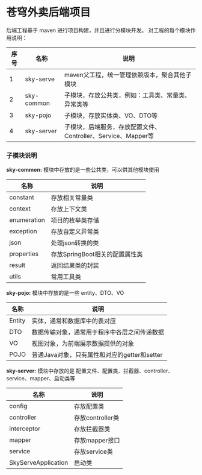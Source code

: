 # 苍穹外卖后端项目

后端工程基于 maven 进行项目构建，并且进行分模块开发。
对工程的每个模块作用说明：

|**序号**| **名称**     |**说明**|
|---|------------|---|
|1| sky-serve  |maven父工程，统一管理依赖版本，聚合其他子模块|
|2| sky-common |子模块，存放公共类，例如：工具类、常量类、异常类等|
|3| sky-pojo   |子模块，存放实体类、VO、DTO等|
|4| sky-server |子模块，后端服务，存放配置文件、Controller、Service、Mapper等|



### 子模块说明


**sky-common:** 模块中存放的是一些公共类，可以供其他模块使用

|名称|说明|
|---|---|
|constant|存放相关常量类|
|context|存放上下文类|
|enumeration|项目的枚举类存储|
|exception|存放自定义异常类|
|json|处理json转换的类|
|properties|存放SpringBoot相关的配置属性类|
|result|返回结果类的封装|
|utils|常用工具类|


**sky-pojo:** 模块中存放的是一些 entity、DTO、VO

|**名称**|**说明**|
|---|---|
|Entity|实体，通常和数据库中的表对应|
|DTO|数据传输对象，通常用于程序中各层之间传递数据|
|VO|视图对象，为前端展示数据提供的对象|
|POJO|普通Java对象，只有属性和对应的getter和setter|


**sky-server:** 模块中存放的是 配置文件、配置类、拦截器、controller、service、mapper、启动类等

| 名称                  |说明|
|---------------------|---|
| config              |存放配置类|
| controller          |存放controller类|
| interceptor         |存放拦截器类|
| mapper              |存放mapper接口|
| service             |存放service类|
| SkyServeApplication |启动类|


